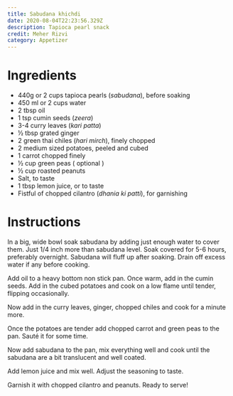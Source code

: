 ```yaml
---
title: Sabudana khichdi
date: 2020-08-04T22:23:56.329Z
description: Tapioca pearl snack
credit: Meher Rizvi
category: Appetizer
---
```


# Ingredients
* 440g or 2 cups tapioca pearls (_sabudana_), before soaking
* 450 ml or 2 cups water
* 2 tbsp oil
* 1 tsp cumin seeds (_zeera_)
* 3-4 curry leaves (_kari patta_)
* ½ tbsp grated ginger 
* 2 green thai chiles (_hari mirch_), finely chopped 
* 2 medium sized potatoes, peeled and cubed 
* 1 carrot chopped finely
* ½ cup green peas ( optional ) 
* ½ cup roasted peanuts 
* Salt, to taste 
* 1 tbsp lemon juice, or to taste
* Fistful of chopped cilantro (_dhania ki patti_), for garnishing

# Instructions
In a big, wide bowl soak sabudana by adding just enough water to cover them. Just 1/4 inch more     than sabudana level. Soak covered for 5-6 hours, preferably overnight. Sabudana will fluff up after soaking. Drain off excess water if any before cooking.

Add oil to a heavy bottom non stick pan. Once warm, add in the cumin seeds. Add in the cubed potatoes and cook on a low flame until tender, flipping occasionally.

Now add in the curry leaves, ginger, chopped chiles and cook for a minute more.

Once the potatoes are tender add chopped carrot and green peas to the pan. Sauté it for some time.

Now add sabudana to the pan, mix everything well and cook until the sabudana are a bit translucent and well coated.

Add lemon juice and mix well. Adjust the seasoning to taste.

Garnish it with chopped cilantro and peanuts. Ready to serve!
